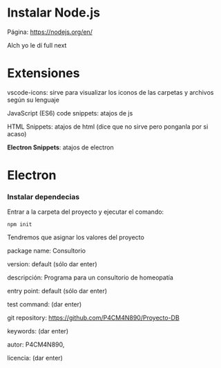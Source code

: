 # Instalar Node.js

Página: https://nodejs.org/en/

Alch yo le dí full next



# Extensiones

vscode-icons: sirve para visualizar los iconos de las carpetas y archivos según su lenguaje

JavaScript (ES6) code snippets: atajos de js

HTML Snippets: atajos de html (dice que no sirve pero ponganla por si acaso)

**Electron Snippets**: atajos de electron


# Electron

### Instalar dependecias

Entrar a la carpeta del proyecto y ejecutar el comando:

    npm init

Tendremos que asignar los valores del proyecto

package name: Consultorio

version: default (sólo dar enter)

descripción: Programa para un consultorio de homeopatía

entry point: default (sólo dar enter)

test command: (dar enter)

git repository: https://github.com/P4CM4N890/Proyecto-DB

keywords: (dar enter)

autor: P4CM4N890, 

licencia: (dar enter)
